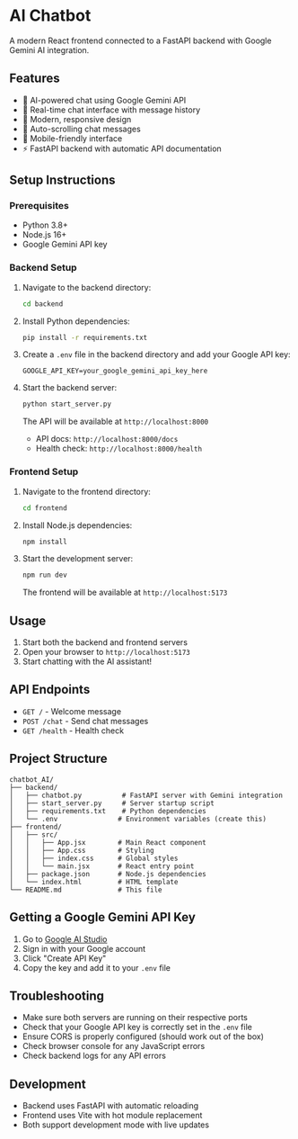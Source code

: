 # AI Chatbot

A modern React frontend connected to a FastAPI backend with Google Gemini AI integration.

## Features

- 🤖 AI-powered chat using Google Gemini API
- 💬 Real-time chat interface with message history
- 🎨 Modern, responsive design
- 🔄 Auto-scrolling chat messages
- 📱 Mobile-friendly interface
- ⚡ FastAPI backend with automatic API documentation

## Setup Instructions

### Prerequisites

- Python 3.8+
- Node.js 16+
- Google Gemini API key

### Backend Setup

1. Navigate to the backend directory:
   ```bash
   cd backend
   ```

2. Install Python dependencies:
   ```bash
   pip install -r requirements.txt
   ```

3. Create a `.env` file in the backend directory and add your Google API key:
   ```
   GOOGLE_API_KEY=your_google_gemini_api_key_here
   ```

4. Start the backend server:
   ```bash
   python start_server.py
   ```

   The API will be available at `http://localhost:8000`
   - API docs: `http://localhost:8000/docs`
   - Health check: `http://localhost:8000/health`

### Frontend Setup

1. Navigate to the frontend directory:
   ```bash
   cd frontend
   ```

2. Install Node.js dependencies:
   ```bash
   npm install
   ```

3. Start the development server:
   ```bash
   npm run dev
   ```

   The frontend will be available at `http://localhost:5173`

## Usage

1. Start both the backend and frontend servers
2. Open your browser to `http://localhost:5173`
3. Start chatting with the AI assistant!

## API Endpoints

- `GET /` - Welcome message
- `POST /chat` - Send chat messages
- `GET /health` - Health check

## Project Structure

```
chatbot_AI/
├── backend/
│   ├── chatbot.py          # FastAPI server with Gemini integration
│   ├── start_server.py     # Server startup script
│   ├── requirements.txt    # Python dependencies
│   └── .env               # Environment variables (create this)
├── frontend/
│   ├── src/
│   │   ├── App.jsx        # Main React component
│   │   ├── App.css        # Styling
│   │   ├── index.css      # Global styles
│   │   └── main.jsx       # React entry point
│   ├── package.json       # Node.js dependencies
│   └── index.html         # HTML template
└── README.md              # This file
```

## Getting a Google Gemini API Key

1. Go to [Google AI Studio](https://makersuite.google.com/app/apikey)
2. Sign in with your Google account
3. Click "Create API Key"
4. Copy the key and add it to your `.env` file

## Troubleshooting

- Make sure both servers are running on their respective ports
- Check that your Google API key is correctly set in the `.env` file
- Ensure CORS is properly configured (should work out of the box)
- Check browser console for any JavaScript errors
- Check backend logs for any API errors

## Development

- Backend uses FastAPI with automatic reloading
- Frontend uses Vite with hot module replacement
- Both support development mode with live updates
